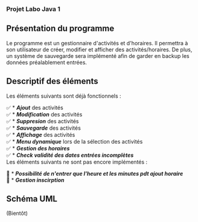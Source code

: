 ### Projet Labo Java 1

## Présentation du programme

Le programme est un gestionnaire d'activités et d'horaires. Il permettra à son utilisateur de créer, modifier et afficher des activités/horaires. De plus, un système de sauvegarde sera implémenté afin de garder en backup les données préalablement entrées.

## Descriptif des éléments 

Les éléments suivants sont déjà fonctionnels : <br>

✅ * ___Ajout___ des activités <br>
✅ * ___Modification___ des activités <br>
✅ * ___Suppresion___ des activités <br>
✅ * ___Sauvegarde___ des activités <br>
✅ * ___Affichage___ des activités <br>
✅ * ___Menu dynamique___ lors de la sélection des activités <br>
✅ * ___Gestion des horaires___  <br>
✅ * ___Check validité des dates entrées incomplètes___ <br>
Les éléments suivants ne sont pas encore implémentés : <br>

🚫 * ___Possibilité de n'entrer que l'heure et les minutes pdt ajout horaire___ <br>
🚫 * ___Gestion inscirption___ <br>



## Schéma UML 
(Bientôt)